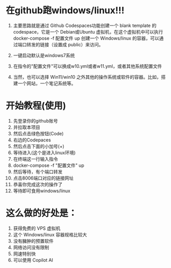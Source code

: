 # 在github跑windows/linux!!!

1. 主要思路就是通过 Github Codespaces功能创建一个 blank template 的 codespace，它是一个 Debian或Ubuntu 虚拟机，在这个虚拟机中可以执行 docker-compose -f 配置文件 up 创建一个 Windows/linux 的容器，可以通过端口转发的链接（设置成 public）来访问。

2. 一键启动默认是windows7系统

3. 在指令的"配置文件"可以换成w10.yml或者w11.yml，或者其他系统配置文件

4. 当然，也可以选择 Win11/win10 之外其他的操作系统或软件的容器。比如，搭建一个网站，一个笔记系统等。

# 开始教程(使用)
1. 先登录你的github账号
2. 并拉取本项目
3. 然后点击绿色按钮(Code)
4. 右边的Codepaces
5. 然后点击下面的小加号(+)
6. 等待进入(这个是进入linux环境)
7. 在终端这一行输入指令
8. docker-compose -f "配置文件" up
9. 然后等待，有个端口转发
10. 点击8006端口对应的链接网址
11. 恭喜你完成这次的操作了
12. 等待即可食用windows/linux

# 这么做的好处是：
1. 获得免费的 VPS 虚拟机
2. 这个 Windows/linux  容器规格比较大
3. 没有臃肿的预置软件
4. 网络访问没有限制
5. 网速特别快
6. 可以使用 Copilot AI

